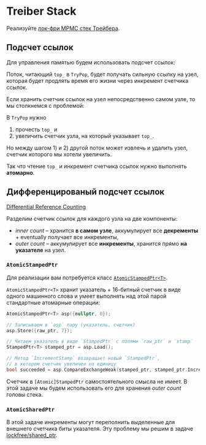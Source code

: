 # Treiber Stack

Реализуйте [лок-фри MPMC стек Трeйбера](https://en.wikipedia.org/wiki/Treiber_stack).

## Подсчет ссылок

Для управления памятью будем использовать подсчет ссылок:

Поток, читающий `top_` в `TryPop`, будет получать сильную ссылку на узел, которая будет продлять время его жизни через инкремент счетчика ссылок.

Если хранить счетчик ссылок на узел непосредственно самом узле, то мы столкнемся с проблемой:

В `TryPop` нужно
1) прочесть `top_` и 
2) увеличить счетчик узла, на который указывает `top_`.

Но между шагом 1) и 2) другой поток может извлечь и удалить узел, счетчик которого мы хотели увеличить.

Так что чтение `top_` и инкремент счетчика ссылок нужно выполнять **атомарно**.

## Дифференцированый подсчет ссылок

[Differential Reference Counting](https://www.1024cores.net/home/lock-free-algorithms/object-life-time-management/differential-reference-counting)

Разделим счетчик ссылок для каждого узла на две компоненты:

- _inner count_ – хранится **в самом узле**, аккумулирует все **декременты** + eventually получает все инкременты,
- _outer count_ – аккумулирует все **инкременты**, хранится прямо  **на указателе** на узел.

### `AtomicStampedPtr`

Для реализации вам потребуется класс [`AtomicStampedPtr<T>`](atomic_stamped_ptr.hpp).

`AtomicStampedPtr<T>` хранит указатель + 16-битный счетчик в виде одного машинного слова и умеет выполнять над этой парой стандартные атомарные операции:

```cpp
AtomicStampedPtr<T> asp({nullptr, 0});

// Записываем в `asp` пару (указатель, счетчик)
asp.Store({raw_ptr, 7});

// Читаем указатель в виде `StampedPtr` c полями `raw_ptr` и `stamp`
StampedPtr<T> stamped_ptr = asp.Load();

// Метод `IncrementStamp` возвращает новый `StampedPtr`, 
// в котором счетчик увеличен на единицу
bool succeeded = asp.CompareExchangeWeak(stamped_ptr, stamped_ptr.IncrementStamp());
```

Счетчик в `[Atomic]StampedPtr` самостоятельного смысла не имеет. В этой задаче мы будем использовать его для хранения _outer count_ головы стека.

### `AtomicSharedPtr`

В этой задаче инкременты могут переполнить выделенные для внешнего счетчика биты указателя. Эту проблему мы решим в задаче [lockfree/shared_ptr](/tasks/lockfree/shared_ptr).